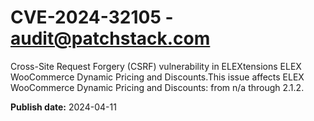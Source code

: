 # CVE-2024-32105 - audit@patchstack.com

Cross-Site Request Forgery (CSRF) vulnerability in ELEXtensions ELEX WooCommerce Dynamic Pricing and Discounts.This issue affects ELEX WooCommerce Dynamic Pricing and Discounts: from n/a through 2.1.2.



**Publish date:** 2024-04-11
